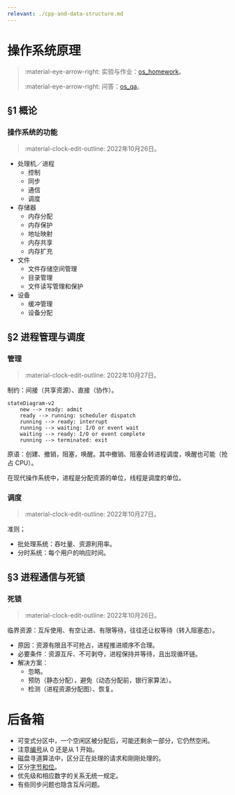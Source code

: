 ```yaml
---
relevant: ./cpp-and-data-structure.md
---
```


# 操作系统原理

> :material-eye-arrow-right: 实验与作业：[os_homework](https://github.com/YDX-2147483647/os_homework/)。
> 
> :material-eye-arrow-right: 问答：[os_qa](https://github.com/YDX-2147483647/os_qa)。

## §1 概论

### 操作系统的功能

> :material-clock-edit-outline: 2022年10月26日。

- 处理机／进程
  - 控制
  - 同步
  - 通信
  - 调度
- 存储器
  - 内存分配
  - 内存保护
  - 地址映射
  - 内存共享
  - 内存扩充
- 文件
  - 文件存储空间管理
  - 目录管理
  - 文件读写管理和保护
- 设备
  - 缓冲管理
  - 设备分配

## §2 进程管理与调度

### 管理

> :material-clock-edit-outline: 2022年10月27日。

制约：间接（共享资源）、直接（协作）。

```mermaid
stateDiagram-v2
    new --> ready: admit
    ready --> running: scheduler dispatch
    running --> ready: interrupt
    running --> waiting: I/O or event wait
    waiting --> ready: I/O or event complete
    running --> terminated: exit
```

原语：创建、撤销，阻塞，唤醒。其中撤销、阻塞会转进程调度，唤醒也可能（抢占 CPU）。

在现代操作系统中，进程是分配资源的单位，线程是调度的单位。

### 调度

> :material-clock-edit-outline: 2022年10月27日。

准则；

- 批处理系统：吞吐量、资源利用率。
- 分时系统：每个用户的响应时间。

## §3 进程通信与死锁

### 死锁

> :material-clock-edit-outline: 2022年10月26日。

临界资源：互斥使用、有空让进、有限等待，往往还让权等待（转入阻塞态）。

- 原因：资源有限且不可抢占，进程推进顺序不合理。
- 必要条件：资源互斥、不可剥夺，进程保持并等待，且出现循环链。
- 解决方案：
  - 忽略。
  - 预防（静态分配），避免（动态分配前，银行家算法）。
  - 检测（进程资源分配图）、恢复。

# 后备箱

- 可变式分区中，一个空闲区被分配后，可能还剩余一部分，它仍然空闲。
- 注意<u>编号</u>从 0 还是从 1 开始。
- 磁盘寻道算法中，区分正在处理的请求和刚刚处理的。
- 区分<u>字节和位</u>。
- 优先级和相应数字的关系无统一规定。
- 有些同步问题也隐含互斥问题。